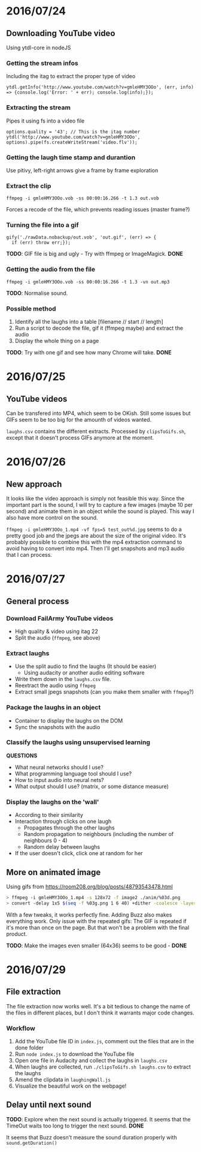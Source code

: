 # 2016/07/24

## Downloading YouTube video
Using ytdl-core in nodeJS

### Getting the stream infos
Including the itag to extract the proper type of video
```
ytdl.getInfo('http://www.youtube.com/watch?v=gmleHMY3OOo', (err, info) => {console.log('Error: ' + err); console.log(info);});
```

### Extracting the stream
Pipes it using fs into a video file
```
options.quality = '43'; // This is the itag number
ytdl('http://www.youtube.com/watch?v=gmleHMY3OOo', options).pipe(fs.createWriteStream('video.flv'));
```
### Getting the laugh time stamp and durantion
Use pitivy, left-right arrows give a frame by frame exploration

### Extract the clip
```
ffmpeg -i gmleHMY3OOo.vob -ss 00:00:16.266 -t 1.3 out.vob
```
Forces a recode of the file, which prevents reading issues (master frame?)

### Turning the file into a gif
```
gify('./rawData.nobackup/out.vob', 'out.gif', (err) => {
  if (err) throw err;});
```
**TODO**: GIF file is big and ugly - Try with ffmpeg or ImageMagick. **DONE**

### Getting the audio from the file
```
ffmpeg -i gmleHMY3OOo.vob -ss 00:00:16.266 -t 1.3 -vn out.mp3
```
**TODO**: Normalise sound.

### Possible method
1. Identify all the laughs into a table [filename // start // length]
2. Run a script to decode the file, gif it (ffmpeg maybe) and extract the audio
3. Display the whole thing on a page

**TODO**: Try with one gif and see how many Chrome will take. **DONE**

# 2016/07/25

## YouTube videos
Can be transfered into MP4, which seem to be OKish. Still some issues but GIFs seem to be too big for the amounth of videos wanted.

`laughs.csv` contains the different extracts.
Processed by `clipsToGifs.sh`, except that it doesn't process GIFs anymore at the moment.

# 2016/07/26

## New approach
It looks like the video approach is simply not feasible this way. Since the important part is the sound, I will try to capture a few images (maybe 10 per second) and animate them in an object while the sound is played. This way I also have more control on the sound.

`ffmpeg -i gmleHMY3OOo_1.mp4 -vf fps=5 test_out%d.jpg` seems to do a pretty good job and the jpegs are about the size of the original video. It's probably possible to combine this with the mp4 extraction command to avoid having to convert into mp4. Then I'll get snapshots and mp3 audio that I can process.

# 2016/07/27

## General process

### Download FailArmy YouTube videos
* High quality & video using itag 22
* Split the audio (`ffmpeg`, see above)

### Extract laughs
* Use the split audio to find the laughs (It should be easier)
  - Using audacity or another audio editing software
* Write them down in the `laughs.csv` file.
* Reextract the audio using `ffmpeg`
* Extract small jpegs snapshots (can you make them smaller with `ffmpeg`?)

### Package the laughs in an object
* Container to display the laughs on the DOM
* Sync the snapshots with the audio

### Classify the laughs using unsupervised learning
**QUESTIONS**
* What neural networks should I use?
* What programming language tool should I use?
* How to input audio into neural nets?
* What output should I use? (matrix, or some distance measure)

### Display the laughs on the 'wall'
* According to their similarity
* Interaction through clicks on one laugh
  - Propagates through the other laughs
  - Random propagation to neighbours (including the number of neighbours 0 - 4)
  - Random delay between laughs
* If the user doesn't click, click one at random for her

## More on animated image
Using gifs from https://room208.org/blog/posts/48793543478.html
``` bash
> ffmpeg -i gmleHMY3OOo_1.mp4 -s 128x72 -f image2 ./anim/%03d.png  
> convert -delay 1x5 $(seq -f %03g.png 1 6 40) +dither -coalesce -layers OptimizeTransparency +map animation.gif
```

With a few tweaks, it works perfectly fine. Adding Buzz also makes everything work. Only issue with the repeated gifs: The GIF is repeated if it's more than once on the page. But that won't be a problem with the final product.

**TODO**: Make the images even smaller (64x36) seems to be good - **DONE**

# 2016/07/29

## File extraction
The file extraction now works well. It's a bit tedious to change the name of the files in different places, but I don't think it warrants major code changes.

### Workflow
1. Add the YouTube file ID in `index.js`, comment out the files that are in the done folder
2. Run `node index.js` to download the YouTube file
3. Open one file in Audacity and collect the laughs in `laughs.csv`
4. When laughs are collected, run `./clipsToGifs.sh laughs.csv` to extract the laughs
5. Amend the clipdata in `laughingWall.js`
6. Visualize the beautiful work on the webpage!

## Delay until next sound
**TODO**: Explore when the next sound is actually triggered. It seems that the TimeOut waits too long to trigger the next sound. **DONE**

It seems that Buzz doesn't measure the sound duration properly with `sound.getDuration()`
